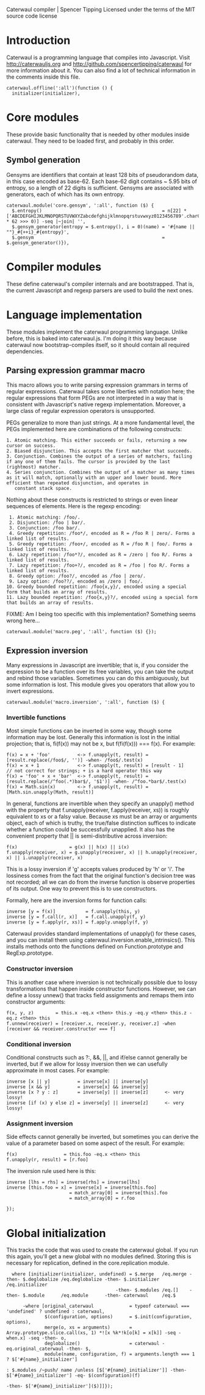 Caterwaul compiler | Spencer Tipping
Licensed under the terms of the MIT source code license

# Introduction

Caterwaul is a programming language that compiles into Javascript. Visit http://caterwauljs.org and http://github.com/spencertipping/caterwaul for more information about it. You can also find
a lot of technical information in the comments inside this file.

    caterwaul.offline(':all')(function () {
      initializer(initializer),

# Core modules

These provide basic functionality that is needed by other modules inside caterwaul. They need to be loaded first, and probably in this order.

## Symbol generation

Gensyms are identifiers that contain at least 128 bits of pseudorandom data, in this case encoded as base-62. Each base-62 digit contains ~ 5.95 bits of entropy, so a length of 22 digits is
sufficient. Gensyms are associated with generators, each of which has its own entropy.

    caterwaul.module('core.gensym', ':all', function ($) {
      $.entropy()                                            = n[22] *['ABCDEFGHIJKLMNOPQRSTUVWXYZabcdefghijklmnopqrstuvwxyz0123456789'.charCodeAt(Math.random() * 62 >>> 0)] -seq |~join| '',
      $.gensym_generator(entropy = $.entropy(), i = 0)(name) = '#{name || ""}_#{++i}_#{entropy}',
      $.gensym                                               = $.gensym_generator()}),

# Compiler modules

These define caterwaul's compiler internals and are bootstrapped. That is, the current Javascript and regexp parsers are used to build the next ones.

# Language implementation

These modules implement the caterwaul programming language. Unlike before, this is baked into caterwaul.js. I'm doing it this way because caterwaul now bootstrap-compiles itself, so it should
contain all required dependencies.

## Parsing expression grammar macro

This macro allows you to write parsing expression grammars in terms of regular expressions. Caterwaul takes some liberties with notation here; the regular expressions that form PEGs are not
interpreted in a way that is consistent with Javascript's native regexp implementation. Moreover, a large class of regular expression operators is unsupported.

PEGs generalize to more than just strings. At a more fundamental level, the PEGs implemented here are combinations of the following constructs:

    1. Atomic matching. This either succeeds or fails, returning a new cursor on success.
    2. Biased disjunction. This accepts the first matcher that succeeds.
    3. Conjunction. Combines the output of a series of matchers, failing if any one of them fails. The cursor is provided by the last (rightmost) matcher.
    4. Series conjunction. Combines the output of a matcher as many times as it will match, optionally with an upper and lower bound. More efficient than repeated disjunction, and operates in
       constant stack space.

Nothing about these constructs is restricted to strings or even linear sequences of elements. Here is the regexp encoding:

     1. Atomic matching: /foo/.
     2. Disjunction: /foo | bar/.
     3. Conjunction: /foo bar/.
     4. Greedy repetition: /foo*/, encoded as R = /foo R | zero/. Forms a linked list of results.
     5. Greedy repetition: /foo+/, encoded as R = /foo R | foo/. Forms a linked list of results.
     6. Lazy repetition: /foo*?/, encoded as R = /zero | foo R/. Forms a linked list of results.
     7. Lazy repetition: /foo+?/, encoded as R = /foo | foo R/. Forms a linked list of results.
     8. Greedy option: /foo?/, encoded as /foo | zero/.
     9. Lazy option: /foo??/, encoded as /zero | foo/.
    10. Greedy bounded repetition: /foo{x,y}/, encoded using a special form that builds an array of results.
    11. Lazy bounded repetition: /foo{x,y}?/, encoded using a special form that builds an array of results.

FIXME: Am I being too specific with this implementation? Something seems wrong here...

    caterwaul.module('macro.peg', ':all', function ($) {});

## Expression inversion

Many expressions in Javascript are invertible; that is, if you consider the expression to be a function over its free variables, you can take the output and rebind those variables. Sometimes
you can do this ambiguously, but some information is lost. This module gives you operators that allow you to invert expressions.

    caterwaul.module('macro.inversion', ':all', function ($) {

### Invertible functions

  Most simple functions can be inverted in some way, though some information may be lost. Generally this information is lost in the initial projection; that is, fi(f(x)) may not be x, but
  f(fi(f(x))) === f(x). For example:

    f(x) = x + 'foo'          <-> f.unapply(t, result) = [result.replace(/foo$/, '')] -when- /foo$/.test(x)
    f(x) = x + 1              <-> f.unapply(t, result) = [result - 1]                                                         // not correct for strings; + is a hard operator this way
    f(x) = 'foo' + x + 'bar'  <-> f.unapply(t, result) = [result.replace(/^foo(.*)bar$/, '$1')] -when- /^foo.*bar$/.test(x)
    f(x) = Math.sin(x)        <-> f.unapply(t, result) = [Math.sin.unapply(Math, result)]

In general, functions are invertible when they specify an unapply() method with the property that f.unapply(receiver, f.apply(receiver, xs)) is roughly equivalent to xs or a falsy value.
Because xs must be an array or arguments object, each of which is truthy, the true/false distinction suffices to indicate whether a function could be successfully unapplied. It also has
the convenient property that || is semi-distributive across inversion:

    f(x)                   = g(x) || h(x) || i(x)
    f.unapply(receiver, x) = g.unapply(receiver, x) || h.unapply(receiver, x) || i.unapply(receiver, x)

This is a lossy inversion if 'g' accepts values produced by 'h' or 'i'. The lossiness comes from the fact that the original function's decision tree was not recorded; all we can do from
the inverse function is observe properties of its output. One way to prevent this is to use constructors.

Formally, here are the inversion forms for function calls:

    inverse [y = f(x)]           = f.unapply(this, y)
    inverse [y = f.call(r, x)]   = f.call.unapply(f, y)
    inverse [y = f.apply(r, xs)] = f.apply.unapply(f, y)

Caterwaul provides standard implementations of unapply() for these cases, and you can install them using caterwaul.inversion.enable_intrinsics(). This installs methods onto the functions
defined on Function.prototype and RegExp.prototype.

### Constructor inversion

This is another case where inversion is not technically possible due to lossy transformations that happen inside constructor functions. However, we can define a lossy unnew() that tracks
field assignments and remaps them into constructor arguments:

    f(x, y, z)        = this.x -eq.x <then> this.y -eq.y <then> this.z -eq.z <then> this
    f.unnew(receiver) = [receiver.x, receiver.y, receiver.z] -when [receiver && receiver.constructor === f]

### Conditional inversion

Conditional constructs such as ?:, &&, ||, and if/else cannot generally be inverted, but if we allow for lossy inversion then we can usefully approximate in most cases. For example:

    inverse [x || y]          = inverse[x] || inverse[y]
    inverse [x && y]          = inverse[x] && inverse[y]
    inverse [x ? y : z]       = inverse[y] || inverse[z]      <- very lossy!
    inverse [if (x) y else z] = inverse[y] || inverse[z]      <- very lossy!

### Assignment inversion

Side effects cannot generally be inverted, but sometimes you can derive the value of a parameter based on some aspect of the result. For example:

    f(x)                 = this.foo -eq.x <then> this
    f.unapply(r, result) = [r.foo]

The inversion rule used here is this:

    inverse [lhs = rhs] = inverse[rhs] = inverse[lhs]
    inverse [this.foo = x] = inverse[x] = inverse[this.foo]
                           = match_array[0] = inverse[this].foo
                           = match_array[0] = r.foo

    });

# Global initialization

This tracks the code that was used to create the caterwaul global. If you run this again, you'll get a new global with no modules defined. Storing this is necessary for replication, defined in
the core.replication module.

      where [initializer(initializer, undefined) = $.merge   /eq.merge -then- $.deglobalize /eq.deglobalize -then- $.initializer /eq.initializer
                                            -then- $.modules /eq.[]    -then- $.module      /eq.module      -then- caterwaul     /eq.$

          -where [original_caterwaul             = typeof caterwaul === 'undefined' ? undefined : caterwaul,
                  $(configuration, options)      = $.init(configuration, options),
                  merge(o, xs = arguments)       = Array.prototype.slice.call(xs, 1) *![x %k*!k[o[k] = x[k]] -seq -when.x] -seq -then- o,
                  deglobalize()                  = caterwaul -eq.original_caterwaul -then- $,
                  module(name, configuration, f) = arguments.length === 1 ? $['#{name}_initializer']
                                                                          : $.modules /~push/ name /unless [$['#{name}_initializer']] -then- $['#{name}_initializer'] -eq- $(configuration)(f)
                                                                                                                                      -then- $['#{name}_initializer']($)]]});